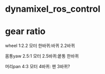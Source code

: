 # dynamixel_ros_control


# gear ratio

wheel
1:2.2   모터 한바퀴:바퀴 2.2바퀴

몸통yaw
2.5:1   모터 2.5바퀴:뫁통 한바퀴

머리pan
4:3     모터 4바퀴: 팬 3바퀴?

